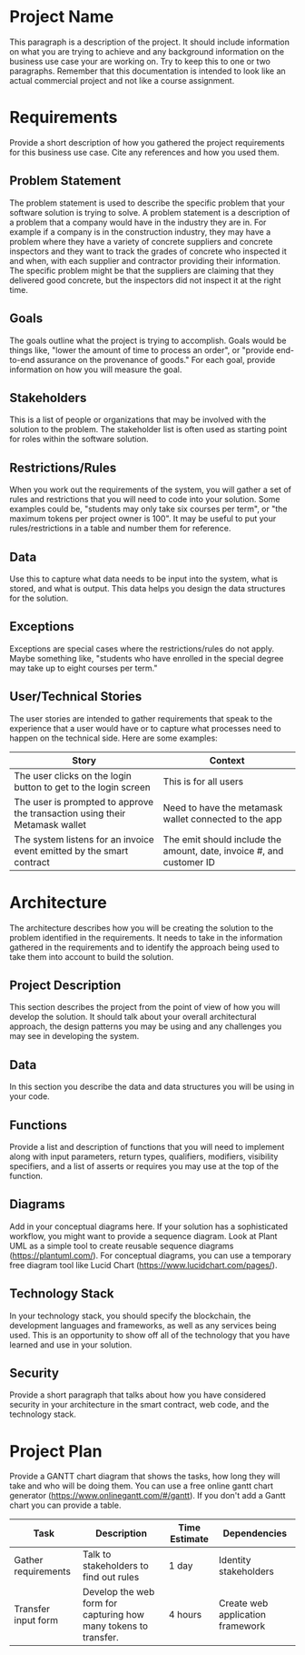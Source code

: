 # Project Name
This paragraph is a description of the project.  It should include information on what you are trying to achieve and any background information on the business use case your are working on.  Try to keep this to one or two paragraphs.  Remember that this documentation is intended to look like an actual commercial project and not like a course assignment.

# Requirements

Provide a short description of how you gathered the project requirements for this business use case.  Cite any references and how you used them.

## Problem Statement

The problem statement is used to describe the specific problem that your software solution is trying to solve.  A problem statement is a description of a problem that a company would have in the industry they are in.  For example if a company is in the construction industry, they may have a problem where they have a variety of concrete suppliers and concrete inspectors and they want to track the grades of concrete who inspected it and when, with each supplier and contractor providing their information.  The specific problem might be that the suppliers are claiming that they delivered good concrete, but the inspectors did not inspect it at the right time.  

## Goals

The goals outline what the project is trying to accomplish.  Goals would be things like,  "lower the amount of time to process an order", or "provide end-to-end assurance on the provenance of goods."   For each goal, provide information on how you will measure the goal.

## Stakeholders

This is a list of people or organizations that may be involved with the solution to the problem.  The stakeholder list is often used as starting point for roles within the software solution.

## Restrictions/Rules

When you work out the requirements of the system, you will gather a set of rules and restrictions that you will need to code into your solution.  Some examples could be, "students may only take six courses per term", or "the maximum tokens per project owner is 100". It may be useful to put your rules/restrictions in a table and number them for reference.

## Data

Use this to capture what data needs to be input into the system, what is stored, and what is output.  This data helps you design the data structures for the solution.

## Exceptions

Exceptions are special cases where the restrictions/rules do not apply.  Maybe something like, "students who have enrolled in the special degree may take up to eight courses per term."

## User/Technical Stories

The user stories are intended to gather requirements that speak to the experience that a user would have or to capture what processes need to happen on the technical side.  Here are some examples:

| Story                                                        | Context                                                      |
| ------------------------------------------------------------ | ------------------------------------------------------------ |
| The user clicks on the login button to get to the login screen | This is for all users                                        |
| The user is prompted to approve the transaction using their Metamask wallet | Need to have the metamask wallet connected to the app        |
| The system listens for an invoice event emitted by the smart contract | The emit should include the amount, date, invoice #, and customer ID |

# Architecture

The architecture describes how you will be creating the solution to the problem identified in the requirements.  It needs to take in the information gathered in the requirements and to identify the approach being used to take them into account to build the solution.

## Project Description

This section describes the project from the point of view of how you will develop the solution.  It should talk about your overall architectural approach, the design patterns you may be using and any challenges you may see in developing the system.

## Data

In this section you describe the data and data structures you will be using in your code.

## Functions

Provide a list and description of functions that you will need to implement along with input parameters, return types, qualifiers, modifiers, visibility specifiers, and a list of asserts or requires you may use at the top of the function.

## Diagrams

Add in your conceptual diagrams here.  If your solution has a sophisticated workflow, you might want to provide a sequence diagram.  Look at Plant UML as a simple tool to create reusable sequence diagrams (https://plantuml.com/).  For conceptual diagrams, you can use a temporary free diagram tool like Lucid Chart (https://www.lucidchart.com/pages/).

## Technology Stack

In your technology stack, you should specify the blockchain, the development languages and frameworks, as well as any services being used.  This is an opportunity to show off all  of the technology that you have learned and use in your solution.

## Security

Provide a short paragraph that talks about how you have considered security in your architecture in the smart contract, web code, and the technology stack.

# Project Plan

Provide a GANTT chart diagram that shows the tasks, how long they will take and who will be doing them.  You can use a free online gantt chart generator (https://www.onlinegantt.com/#/gantt).  If you don't add a Gantt chart you can provide a table.

| Task                | Description                                                  | Time Estimate | Dependencies                     |
| ------------------- | ------------------------------------------------------------ | ------------- | -------------------------------- |
| Gather requirements | Talk to stakeholders to find out rules                       | 1 day         | Identity stakeholders            |
| Transfer input form | Develop the web form for capturing how many tokens to transfer. | 4 hours       | Create web application framework |





